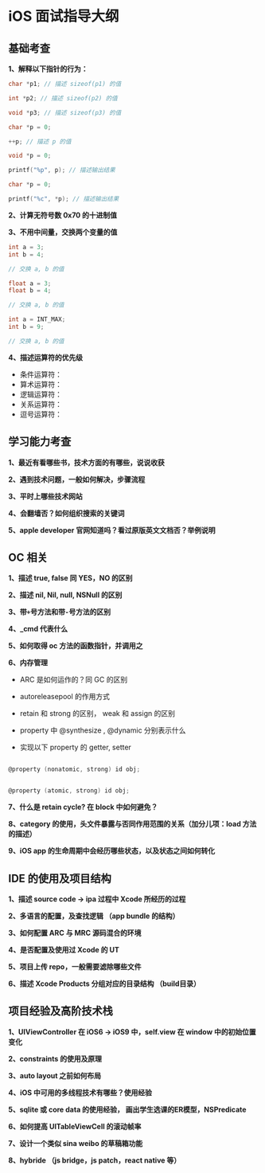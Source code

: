 # iOS 面试指导大纲


## 基础考查

**1、解释以下指针的行为：**

```c
char *p1; // 描述 sizeof(p1) 的值

int *p2; // 描述 sizeof(p2) 的值

void *p3; // 描述 sizeof(p3) 的值
```

```c
char *p = 0;

++p; // 描述 p 的值
```

```c
void *p = 0;

printf("%p", p); // 描述输出结果
```

```c
char *p = 0;

printf("%c", *p); // 描述输出结果
```


**2、计算无符号数 0x70 的十进制值**

**3、不用中间量，交换两个变量的值**

```c
int a = 3;
int b = 4;

// 交换 a, b 的值
```

```c
float a = 3;
float b = 4;

// 交换 a, b 的值
```

```c
int a = INT_MAX;
int b = 9;

// 交换 a, b 的值
```

**4、描述运算符的优先级**

- 条件运算符：
- 算术运算符：
- 逻辑运算符：
- 关系运算符：
- 逗号运算符：


## 学习能力考查

**1、最近有看哪些书，技术方面的有哪些，说说收获**

**2、遇到技术问题，一般如何解决，步骤流程**

**3、平时上哪些技术网站**

**4、会翻墙否？如何组织搜索的关键词**

**5、apple developer 官网知道吗？看过原版英文文档否？举例说明**


## OC 相关

**1、描述 true, false 同 YES，NO 的区别**

**2、描述 nil, Nil, null, NSNull 的区别**

**3、带`+`号方法和带`-`号方法的区别**

**4、_cmd 代表什么**

**5、如何取得 oc 方法的函数指针，并调用之**

**6、内存管理**

- ARC 是如何运作的？同 GC 的区别

- autoreleasepool 的作用方式

-  retain 和 strong 的区别， weak 和 assign 的区别

- property 中 @synthesize , @dynamic 分别表示什么

- 实现以下 property 的 getter, setter

```objective-c

@property (nonatomic, strong) id obj;

```

```objective-c

@property (atomic, strong) id obj;

```

**7、什么是 retain cycle? 在 block 中如何避免？**

**8、category 的使用，头文件暴露与否同作用范围的关系（加分儿项：load 方法的描述）**

**9、iOS app 的生命周期中会经历哪些状态，以及状态之间如何转化**


## IDE 的使用及项目结构

**1、描述 source code -> ipa 过程中 Xcode 所经历的过程**

**2、多语言的配置，及查找逻辑 （app  bundle 的结构）**

**3、如何配置 ARC 与 MRC 源码混合的环境**

**4、是否配置及使用过 Xcode 的 UT**

**5、项目上传 repo，一般需要滤除哪些文件**

**6、描述 Xcode Products 分组对应的目录结构 （build目录）**


## 项目经验及高阶技术栈

**1、UIViewController 在 iOS6 -> iOS9 中，self.view 在 window 中的初始位置变化**

**2、constraints 的使用及原理**

**3、auto layout 之前如何布局**

**4、iOS 中可用的多线程技术有哪些？使用经验**

**5、sqlite 或 core data 的使用经验， 画出学生选课的ER模型，NSPredicate**

**6、如何提高 UITableViewCell 的滚动帧率**

**7、设计一个类似 sina weibo 的草稿箱功能**

**8、hybride （js bridge，js patch，react native 等）**

